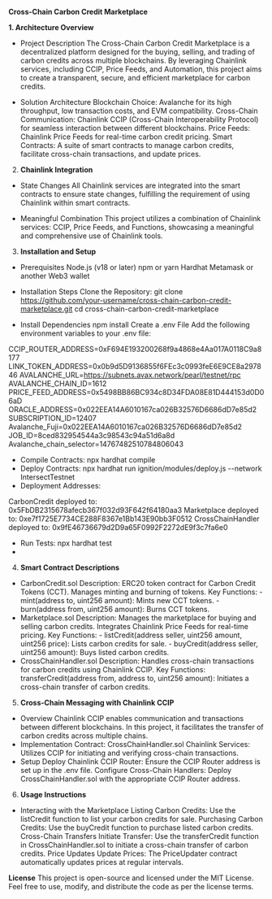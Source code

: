 **Cross-Chain Carbon Credit Marketplace**

**1. Architecture Overview**
- Project Description
The Cross-Chain Carbon Credit Marketplace is a decentralized platform designed for the buying, selling, and trading of carbon credits across multiple blockchains. By leveraging Chainlink services, including CCIP, Price Feeds, and Automation, this project aims to create a transparent, secure, and efficient marketplace for carbon credits.

- Solution Architecture
Blockchain Choice: Avalanche for its high throughput, low transaction costs, and EVM compatibility.
Cross-Chain Communication: Chainlink CCIP (Cross-Chain Interoperability Protocol) for seamless interaction between different blockchains.
Price Feeds: Chainlink Price Feeds for real-time carbon credit pricing.
Smart Contracts: A suite of smart contracts to manage carbon credits, facilitate cross-chain transactions, and update prices.

2. **Chainlink Integration**
- State Changes
All Chainlink services are integrated into the smart contracts to ensure state changes, fulfilling the requirement of using Chainlink within smart contracts.

- Meaningful Combination
This project utilizes a combination of Chainlink services: CCIP, Price Feeds, and Functions, showcasing a meaningful and comprehensive use of Chainlink tools.

3. **Installation and Setup**
- Prerequisites
Node.js (v18 or later)
npm or yarn
Hardhat
Metamask or another Web3 wallet

- Installation Steps
Clone the Repository: git clone https://github.com/your-username/cross-chain-carbon-credit-marketplace.git
cd cross-chain-carbon-credit-marketplace

- Install Dependencies
npm install
Create a .env File Add the following environment variables to your .env file:

CCIP_ROUTER_ADDRESS=0xF694E193200268f9a4868e4Aa017A0118C9a8177
LINK_TOKEN_ADDRESS=0x0b9d5D9136855f6FEc3c0993feE6E9CE8a297846
AVALANCHE_URL=https://subnets.avax.network/pearl/testnet/rpc
AVALANCHE_CHAIN_ID=1612
PRICE_FEED_ADDRESS=0x5498BB86BC934c8D34FDA08E81D444153d0D06aD
ORACLE_ADDRESS=0x022EEA14A6010167ca026B32576D6686dD7e85d2
SUBSCRIPTION_ID=12407
Avalanche_Fuji=0x022EEA14A6010167ca026B32576D6686dD7e85d2
JOB_ID=8ced832954544a3c98543c94a51d6a8d
Avalanche_chain_selector=14767482510784806043

- Compile Contracts: npx hardhat compile
- Deploy Contracts: npx hardhat run ignition/modules/deploy.js --network IntersectTestnet
- Deployment Addresses:

CarbonCredit deployed to: 0x5FbDB2315678afecb367f032d93F642f64180aa3
Marketplace deployed to: 0xe7f1725E7734CE288F8367e1Bb143E90bb3F0512
CrossChainHandler deployed to: 0x9fE46736679d2D9a65F0992F2272dE9f3c7fa6e0

- Run Tests: npx hardhat test
- 
4. **Smart Contract Descriptions**
- CarbonCredit.sol
Description: ERC20 token contract for Carbon Credit Tokens (CCT). Manages minting and burning of tokens.
Key Functions:
       - mint(address to, uint256 amount): Mints new CCT tokens.
       - burn(address from, uint256 amount): Burns CCT tokens.
- Marketplace.sol
Description: Manages the marketplace for buying and selling carbon credits. Integrates Chainlink Price Feeds for real-time pricing.
Key Functions:
       -  listCredit(address seller, uint256 amount, uint256 price): Lists carbon credits for sale.
       - buyCredit(address seller, uint256 amount): Buys listed carbon credits.
- CrossChainHandler.sol
Description: Handles cross-chain transactions for carbon credits using Chainlink CCIP.
Key Functions: transferCredit(address from, address to, uint256 amount): Initiates a cross-chain transfer of carbon credits.

5. **Cross-Chain Messaging with Chainlink CCIP**
- Overview
Chainlink CCIP enables communication and transactions between different blockchains. In this project, it facilitates the transfer of carbon credits across multiple chains.
- Implementation
Contract: CrossChainHandler.sol
Chainlink Services: Utilizes CCIP for initiating and verifying cross-chain transactions.
- Setup
Deploy Chainlink CCIP Router: Ensure the CCIP Router address is set up in the .env file.
Configure Cross-Chain Handlers: Deploy CrossChainHandler.sol with the appropriate CCIP Router address.

6. **Usage Instructions**
- Interacting with the Marketplace
Listing Carbon Credits: Use the listCredit function to list your carbon credits for sale.
Purchasing Carbon Credits: Use the buyCredit function to purchase listed carbon credits.
Cross-Chain Transfers
Initiate Transfer: Use the transferCredit function in CrossChainHandler.sol to initiate a cross-chain transfer of carbon credits.
Price Updates
Update Prices: The PriceUpdater contract automatically updates prices at regular intervals.

**License**
This project is open-source and licensed under the MIT License. Feel free to use, modify, and distribute the code as per the license terms.
